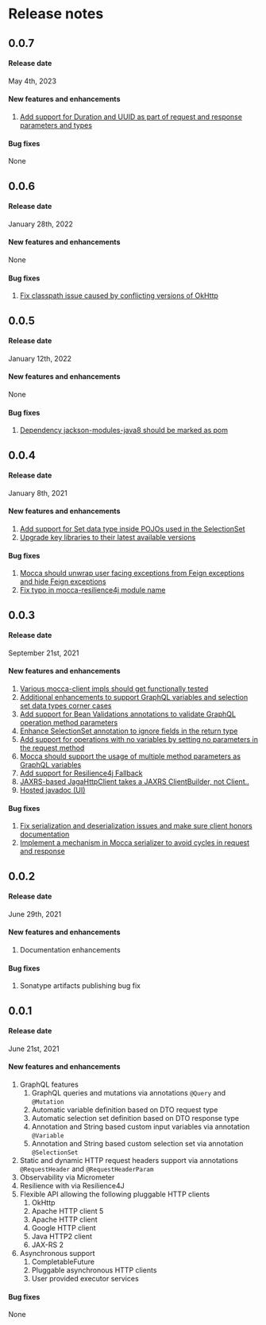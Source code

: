 
# Release notes

## 0.0.7

#### Release date
May 4th, 2023

#### New features and enhancements
1. [Add support for Duration and UUID as part of request and response parameters and types](https://github.com/paypal/mocca/issues/68)

#### Bug fixes
None

## 0.0.6

#### Release date
January 28th, 2022

#### New features and enhancements
None

#### Bug fixes
1. [Fix classpath issue caused by conflicting versions of OkHttp](https://github.com/paypal/mocca/issues/61)

## 0.0.5

#### Release date
January 12th, 2022

#### New features and enhancements
None

#### Bug fixes
1. [Dependency jackson-modules-java8 should be marked as pom](https://github.com/paypal/mocca/issues/59)

## 0.0.4

#### Release date
January 8th, 2021

#### New features and enhancements
1. [Add support for Set data type inside POJOs used in the SelectionSet](https://github.com/paypal/mocca/issues/55)
1. [Upgrade key libraries to their latest available versions](https://github.com/paypal/mocca/issues/56)

#### Bug fixes
1. [Mocca should unwrap user facing exceptions from Feign exceptions and hide Feign exceptions](https://github.com/paypal/mocca/issues/40)
1. [Fix typo in mocca-resilience4j module name](https://github.com/paypal/mocca/issues/54)

## 0.0.3

#### Release date
September 21st, 2021

#### New features and enhancements
1. [Various mocca-client impls should get functionally tested](https://github.com/paypal/mocca/issues/32)
1. [Additional enhancements to support GraphQL variables and selection set data types corner cases](https://github.com/paypal/mocca/issues/30)
1. [Add support for Bean Validations annotations to validate GraphQL operation method parameters](https://github.com/paypal/mocca/issues/28)
1. [Enhance SelectionSet annotation to ignore fields in the return type](https://github.com/paypal/mocca/issues/27)
1. [Add support for operations with no variables by setting no parameters in the request method](https://github.com/paypal/mocca/issues/14)
1. [Mocca should support the usage of multiple method parameters as GraphQL variables](https://github.com/paypal/mocca/issues/13)
1. [Add support for Resilience4j Fallback](https://github.com/paypal/mocca/issues/11)
1. [JAXRS-based JagaHttpClient takes a JAXRS ClientBuilder, not Client.. ](https://github.com/paypal/mocca/issues/7)
1. [Hosted javadoc (UI)](https://github.com/paypal/mocca/issues/3)

#### Bug fixes
1. [Fix serialization and deserialization issues and make sure client honors documentation](https://github.com/paypal/mocca/issues/24)
1. [Implement a mechanism in Mocca serializer to avoid cycles in request and response](https://github.com/paypal/mocca/issues/15)

## 0.0.2

#### Release date
June 29th, 2021

#### New features and enhancements
1. Documentation enhancements

#### Bug fixes
1. Sonatype artifacts publishing bug fix

## 0.0.1

#### Release date
June 21st, 2021

#### New features and enhancements
1. GraphQL features
   1. GraphQL queries and mutations via annotations `@Query` and `@Mutation`
   1. Automatic variable definition based on DTO request type
   1. Automatic selection set definition based on DTO response type
   1. Annotation and String based custom input variables via annotation `@Variable`
   1. Annotation and String based custom selection set via annotation `@SelectionSet`
1. Static and dynamic HTTP request headers support via annotations `@RequestHeader` and `@RequestHeaderParam`
1. Observability via Micrometer
1. Resilience with via Resilience4J
1. Flexible API allowing the following pluggable HTTP clients
   1. OkHttp
   1. Apache HTTP client 5
   1. Apache HTTP client
   1. Google HTTP client
   1. Java HTTP2 client
   1. JAX-RS 2
1. Asynchronous support
   1. CompletableFuture
   1. Pluggable asynchronous HTTP clients
   1. User provided executor services

#### Bug fixes
None